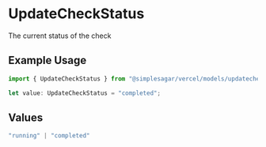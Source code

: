 # UpdateCheckStatus

The current status of the check

## Example Usage

```typescript
import { UpdateCheckStatus } from "@simplesagar/vercel/models/updatecheckop.js";

let value: UpdateCheckStatus = "completed";
```

## Values

```typescript
"running" | "completed"
```